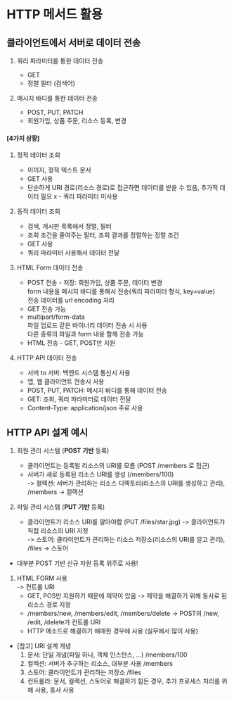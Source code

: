 # HTTP 메서드 활용

## 클라이언트에서 서버로 데이터 전송

1. 쿼리 파라미터를 통한 데이터 전송
   - GET
   - 정렬 필터 (검색어)

1. 메시지 바디를 통한 데이터 전송
   - POST, PUT, PATCH
   - 회원가입, 상품 주문, 리소스 등록, 변경
  
#### [4가지 상황]
1. 정적 데이터 조회        
   - 이미지, 정적 텍스트 문서
   - GET 사용
   - 단순하게 URI 경로(리소스 경로)로 접근하면 데이터를 받을 수 있음, 추가적 데이터 필요 x - 쿼리 파라미터 미사용

1. 동적 데이터 조회        
   - 검색, 게시판 목록에서 정렬, 필터
   - 조회 조건을 줄여주는 필터, 조회 결과를 정렬하는 정렬 조건
   - GET 사용
   - 쿼리 파라미터 사용해서 데이터 전달
  
1. HTML Form 데이터 전송      
   - POST 전송 - 저장: 회원가입, 상품 주문, 데이터 변경     
     form 내용을 메시지 바디를 통해서 전송(쿼리 파라미터 형식, key=value)     
     전송 데이터를 url encoding 처리
   - GET 전송 가능
   - multipart/form-data       
     파일 업로드 같은 바이너리 데이터 전송 시 사용      
     다른 종류의 파일과 form 내용 함께 전송 가능
   - HTML 전송 - GET, POST만 지원

1. HTTP API 데이터 전송
   - 서버 to 서버: 백엔드 시스템 통신시 사용
   - 앱, 웹 클라이언트 전송시 사용
   - POST, PUT, PATCH: 메시지 바디를 통해 데이터 전송
   - GET: 조회, 쿼리 파라미터로 데이터 전달
   - Content-Type: application/json 주로 사용

## HTTP API 설계 예시
1. 회원 관리 시스템 (**POST 기반** 등록)
   - 클라이언트는 등록될 리소스의 URI를 모름 (POST /members 로 접근)
   - 서버가 새로 등록된 리소스 URI를 생성 (/members/100)     
   -> 컬렉션: 서버가 관리하는 리소스 디렉토리(리소스의 URI를 생성하고 관리), /members -> 컬렉션

1. 파일 관리 시스템 (**PUT 기반** 등록)
   - 클라이언트가 리소스 URI를 알아야함 (PUT /files/star.jpg) -> 클라이언트갸 직접 리소스의 URI 지정      
   -> 스토어: 클라이언트가 관리하는 리소스 저장소(리소스의 URI를 알고 관리), /files -> 스토어

* 대부분 POST 기반 신규 자원 등록 위주로 사용!

1. HTML FORM 사용      
   -> 컨트롤 URI
      - GET, POS만 지원하기 때문에 제약이 있음 -> 제약을 해결하기 위해 동사로 된 리소스 경로 지정
      - /members/new, /members/edit, /members/delete -> POST의 /new, /edit, /delete가 컨트롤 URI
      - HTTP 메소드로 해결하기 애매한 경우에 사용 (실무에서 많이 사용)

* [참고] URI 설계 개녕
  1. 문서: 단일 개념(파일 하나, 객체 인스턴스, ...)         /members/100
  2. 컬렉션: 서버가 추구하는 리소스, 대부분 사용              /members
  3. 스토어: 클라이언트가 관리하는 저장소                    /files
  4. 컨트롤러: 문서, 컬렉션, 스토어로 해결하기 힘든 경우, 추가 프로세스 처리를 위해 사용, 동사 사용
